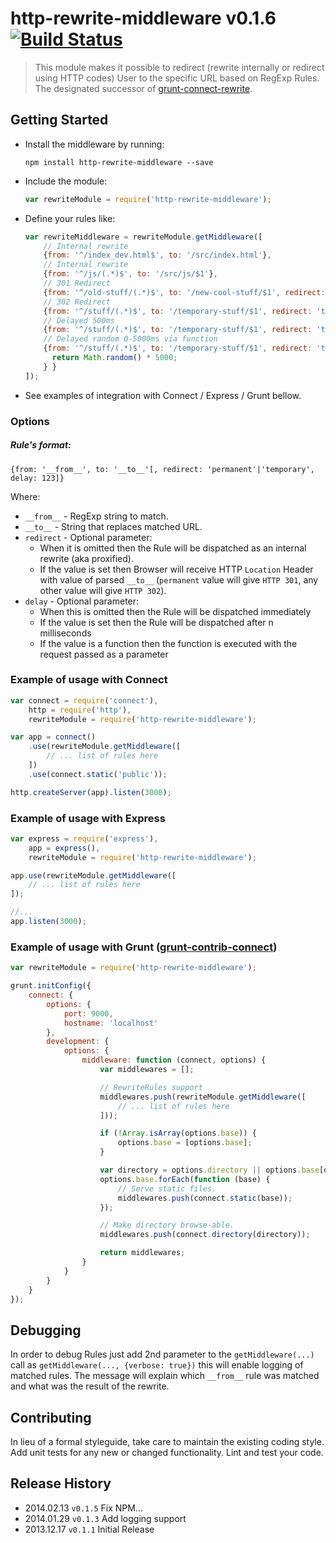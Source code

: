 # http-rewrite-middleware v0.1.6 [![Build Status](https://travis-ci.org/viart/http-rewrite-middleware.png?branch=master)](https://travis-ci.org/viart/http-rewrite-middleware)

> This module makes it possible to redirect (rewrite internally or redirect using HTTP codes) User to the specific URL based on RegExp Rules.
> The designated successor of [grunt-connect-rewrite](https://github.com/viart/grunt-connect-rewrite).

## Getting Started
* Install the middleware by running:

    ```shell
    npm install http-rewrite-middleware --save
    ```

* Include the module:

    ```js
    var rewriteModule = require('http-rewrite-middleware');
    ```

* Define your rules like:

    ```js
    var rewriteMiddleware = rewriteModule.getMiddleware([
        // Internal rewrite
        {from: '^/index_dev.html$', to: '/src/index.html'},
        // Internal rewrite
        {from: '^/js/(.*)$', to: '/src/js/$1'},
        // 301 Redirect
        {from: '^/old-stuff/(.*)$', to: '/new-cool-stuff/$1', redirect: 'permanent'},
        // 302 Redirect
        {from: '^/stuff/(.*)$', to: '/temporary-stuff/$1', redirect: 'temporary'},
        // Delayed 500ms
        {from: '^/stuff/(.*)$', to: '/temporary-stuff/$1', redirect: 'temporary', delay: 500 },
        // Delayed random 0-5000ms via function
        {from: '^/stuff/(.*)$', to: '/temporary-stuff/$1', redirect: 'temporary', delay: function( req ) {
          return Math.random() * 5000;
        } }
    ]);
    ```

* See examples of integration with Connect / Express / Grunt bellow.

### Options

##### Rule's format:

`{from: '__from__', to: '__to__'[, redirect: 'permanent'|'temporary', delay: 123]}`

Where:
* `__from__` - RegExp string to match.
* `__to__` - String that replaces matched URL.
* `redirect` - Optional parameter:
    * When it is omitted then the Rule will be dispatched as an internal rewrite (aka proxified).
    * If the value is set then Browser will receive HTTP `Location` Header with value of parsed `__to__` (`permanent` value will give `HTTP 301`, any other value will give `HTTP 302`).
* `delay` - Optional parameter:
    * When this is omitted then the Rule will be dispatched immediately
    * If the value is set then the Rule will be dispatched after n milliseconds
    * If the value is a function then the function is executed with the request passed as a parameter

### Example of usage with Connect

```js
var connect = require('connect'),
    http = require('http'),
    rewriteModule = require('http-rewrite-middleware');

var app = connect()
    .use(rewriteModule.getMiddleware([
        // ... list of rules here
    ])
    .use(connect.static('public'));

http.createServer(app).listen(3000);
```

### Example of usage with Express

```js
var express = require('express'),
    app = express(),
    rewriteModule = require('http-rewrite-middleware');

app.use(rewriteModule.getMiddleware([
    // ... list of rules here
]);

//...
app.listen(3000);
```

### Example of usage with Grunt ([grunt-contrib-connect](https://github.com/gruntjs/grunt-contrib-connect))

```js
var rewriteModule = require('http-rewrite-middleware');

grunt.initConfig({
    connect: {
        options: {
            port: 9000,
            hostname: 'localhost'
        },
        development: {
            options: {
                middleware: function (connect, options) {
                    var middlewares = [];

                    // RewriteRules support
                    middlewares.push(rewriteModule.getMiddleware([
                        // ... list of rules here
                    ]));

                    if (!Array.isArray(options.base)) {
                        options.base = [options.base];
                    }

                    var directory = options.directory || options.base[options.base.length - 1];
                    options.base.forEach(function (base) {
                        // Serve static files.
                        middlewares.push(connect.static(base));
                    });

                    // Make directory browse-able.
                    middlewares.push(connect.directory(directory));

                    return middlewares;
                }
            }
        }
    }
});
```


## Debugging

In order to debug Rules just add 2nd parameter to the `getMiddleware(...)` call
as `getMiddleware(..., {verbose: true})` this will enable logging of matched rules.
The message will explain which `__from__` rule was matched and what was the result of the rewrite.


## Contributing

In lieu of a formal styleguide, take care to maintain the existing coding style. Add unit tests for any new or changed functionality. Lint and test your code.


## Release History
* 2014.02.13 `v0.1.5` Fix NPM...
* 2014.01.29 `v0.1.3` Add logging support
* 2013.12.17 `v0.1.1` Initial Release

